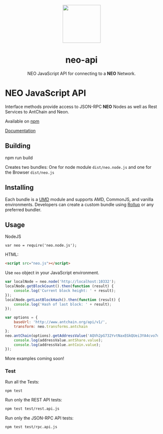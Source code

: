 <p align="center">
  <img 
    src="http://res.cloudinary.com/vidsy/image/upload/v1503160820/CoZ_Icon_DARKBLUE_200x178px_oq0gxm.png" 
    width="125px;">
</p>

<h1 align="center">neo-api</h1>

<p align="center">
  NEO JavaScript API for connecting to a <b>NEO</b> Network.
</p>


# NEO JavaScript API

Interface methods provide access to JSON-RPC <b>NEO</b> Nodes as well as Rest Services to AntChain and Neon.

Available on [npm](https://www.npmjs.com/package/neo-api)

[Documentation](https://github.com/CityOfZion/neo-api-js/wiki)

## Building

npm run build

Creates two bundles: One for node module `dist/neo.node.js` and one for the Browser `dist/neo.js`

## Installing
Each bundle is a [UMD](https://github.com/umdjs/umd) module and supports AMD, CommonJS, and vanilla environments. Developers can create a custom bundle using [Rollup](https://rollupjs.org) or any preferred bundler. 

## Usage

NodeJS
```node
var neo = require('neo.node.js');
```

HTML:
```html
<script src="neo.js"></script>
```

Use `neo` object in your JavaScript environment.

```js
var localNode = neo.node('http://localhost:10332');
localNode.getBlockCount().then(function (result) {
    console.log('Current block height: ' + result);
});
localNode.getLastBlockHash().then(function (result) {
    console.log('Hash of last block: ' + result);
});
```

```js
var options = {
    baseUrl: 'http://www.antchain.org/api/v1/',
    transform: neo.transforms.antchain
};
neo.antChain(options).getAddressValue('AQVh2pG732YvtNaxEGkQUei3YA4cvo7d2i').then(function (addressValue) {
    console.log(addressValue.antShare.value);
    console.log(addressValue.antCoin.value);
});
```

More examples coming soon!

### Test

Run all the Tests:
```bash
npm test
```

Run only the REST API tests: 
```bash
npm test test/rest.api.js
```

Run only the JSON-RPC API tests:
```bash
npm test test/rpc.api.js
```
```
